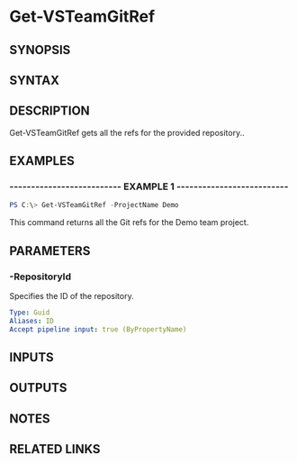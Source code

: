 <!-- #include "./common/header.md" -->

# Get-VSTeamGitRef

## SYNOPSIS

<!-- #include "./synopsis/Get-VSTeamGitRef.md" -->

## SYNTAX

## DESCRIPTION

Get-VSTeamGitRef gets all the refs for the provided repository..

## EXAMPLES

### -------------------------- EXAMPLE 1 --------------------------

```PowerShell
PS C:\> Get-VSTeamGitRef -ProjectName Demo
```

This command returns all the Git refs for the Demo team project.

## PARAMETERS

<!-- #include "./params/projectName.md" -->

### -RepositoryId

Specifies the ID of the repository.

```yaml
Type: Guid
Aliases: ID
Accept pipeline input: true (ByPropertyName)
```

## INPUTS

## OUTPUTS

## NOTES

## RELATED LINKS